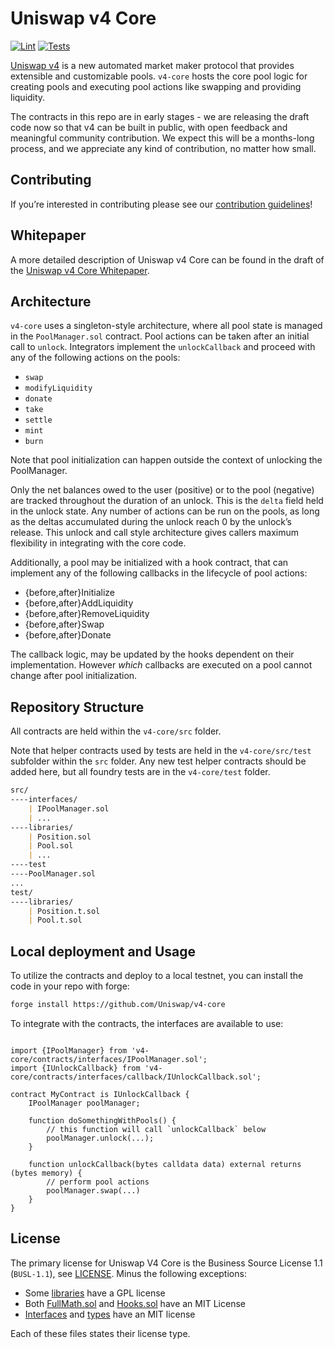 # Uniswap v4 Core

[![Lint](https://github.com/Uniswap/v4-core/actions/workflows/lint.yml/badge.svg)](https://github.com/Uniswap/v4-core/actions/workflows/lint.yml)
[![Tests](https://github.com/Uniswap/v4-core/actions/workflows/tests-merge.yml/badge.svg)](https://github.com/Uniswap/v4-core/actions/workflows/tests-merge.yml)

[Uniswap v4](https://docs.uniswap.org/contracts/v4/concepts/intro-to-v4) is a new automated market maker protocol that provides extensible and customizable pools. `v4-core` hosts the core pool logic for creating pools and executing pool actions like swapping and providing liquidity.

The contracts in this repo are in early stages - we are releasing the draft code now so that v4 can be built in public, with open feedback and meaningful community contribution. We expect this will be a months-long process, and we appreciate any kind of contribution, no matter how small.

## Contributing

If you’re interested in contributing please see our [contribution guidelines](./CONTRIBUTING.md)!

## Whitepaper

A more detailed description of Uniswap v4 Core can be found in the draft of the [Uniswap v4 Core Whitepaper](./docs/whitepaper/whitepaper-v4.pdf).

## Architecture

`v4-core` uses a singleton-style architecture, where all pool state is managed in the `PoolManager.sol` contract. Pool actions can be taken after an initial call to `unlock`. Integrators implement the `unlockCallback` and proceed with any of the following actions on the pools:

- `swap`
- `modifyLiquidity`
- `donate`
- `take`
- `settle`
- `mint`
- `burn`

Note that pool initialization can happen outside the context of unlocking the PoolManager.

Only the net balances owed to the user (positive) or to the pool (negative) are tracked throughout the duration of an unlock. This is the `delta` field held in the unlock state. Any number of actions can be run on the pools, as long as the deltas accumulated during the unlock reach 0 by the unlock’s release. This unlock and call style architecture gives callers maximum flexibility in integrating with the core code.

Additionally, a pool may be initialized with a hook contract, that can implement any of the following callbacks in the lifecycle of pool actions:

- {before,after}Initialize
- {before,after}AddLiquidity
- {before,after}RemoveLiquidity
- {before,after}Swap
- {before,after}Donate

The callback logic, may be updated by the hooks dependent on their implementation. However _which_ callbacks are executed on a pool cannot change after pool initialization.

## Repository Structure

All contracts are held within the `v4-core/src` folder.

Note that helper contracts used by tests are held in the `v4-core/src/test` subfolder within the `src` folder. Any new test helper contracts should be added here, but all foundry tests are in the `v4-core/test` folder.

```markdown
src/
----interfaces/
    | IPoolManager.sol
    | ...
----libraries/
    | Position.sol
    | Pool.sol
    | ...
----test
----PoolManager.sol
...
test/
----libraries/
    | Position.t.sol
    | Pool.t.sol
```

## Local deployment and Usage

To utilize the contracts and deploy to a local testnet, you can install the code in your repo with forge:

```markdown
forge install https://github.com/Uniswap/v4-core
```

To integrate with the contracts, the interfaces are available to use:

```solidity

import {IPoolManager} from 'v4-core/contracts/interfaces/IPoolManager.sol';
import {IUnlockCallback} from 'v4-core/contracts/interfaces/callback/IUnlockCallback.sol';

contract MyContract is IUnlockCallback {
    IPoolManager poolManager;

    function doSomethingWithPools() {
        // this function will call `unlockCallback` below
        poolManager.unlock(...);
    }

    function unlockCallback(bytes calldata data) external returns (bytes memory) {
        // perform pool actions
        poolManager.swap(...)
    }
}

```

## License

The primary license for Uniswap V4 Core is the Business Source License 1.1 (`BUSL-1.1`), see [LICENSE](https://github.com/Uniswap/v4-core/blob/main/LICENSE). Minus the following exceptions:

- Some [libraries](./src/libraries) have a GPL license
- Both [FullMath.sol](./src/libraries/FullMath.sol) and [Hooks.sol](./src/libraries/Hooks.sol) have an MIT License
- [Interfaces](./src/interfaces) and [types](./src/types/) have an MIT license

Each of these files states their license type.
